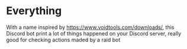 # Everything
With a name inspired by https://www.voidtools.com/downloads/, this Discord bot print a lot of things happened on your Discord server, really good for checking actions maded by a raid bot
